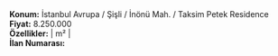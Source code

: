 ## 

**Konum:** İstanbul Avrupa / Şişli / İnönü Mah. / Taksim Petek Residence  
**Fiyat:** 8.250.000  
**Özellikler:**  |  m² |   
**İlan Numarası:** 
